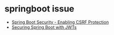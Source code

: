 # springboot issue 
 
  - [Spring Boot Security - Enabling CSRF Protection](http://www.javainuse.com/spring/boot_security_csrf)
  - [Securing Spring Boot with JWTs](https://auth0.com/blog/securing-spring-boot-with-jwts/)